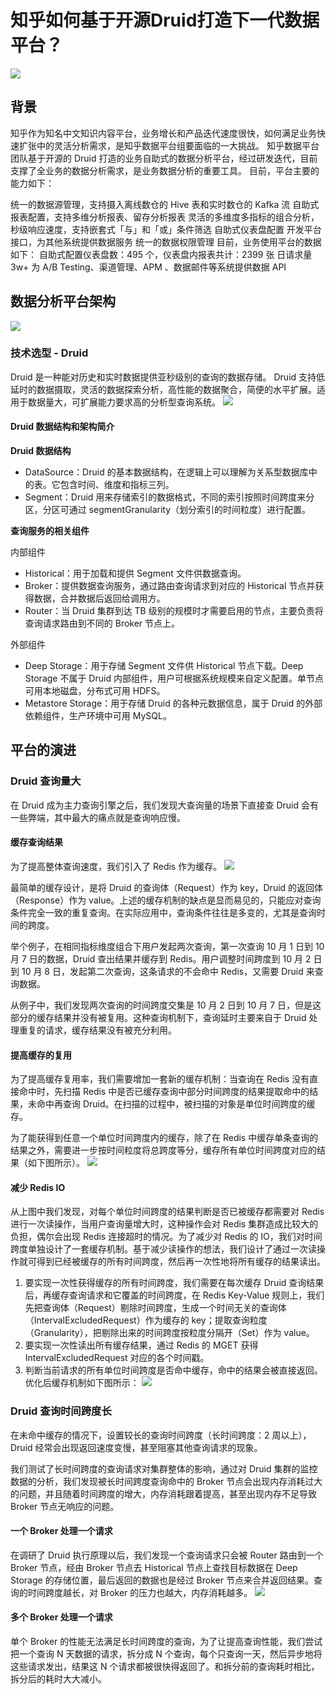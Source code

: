 # 知乎如何基于开源Druid打造下一代数据平台？

![](/assets/知乎如何基于开源Druid打造下一代数据平台_图1-1.jpg)

## 背景

知乎作为知名中文知识内容平台，业务增长和产品迭代速度很快，如何满足业务快速扩张中的灵活分析需求，是知乎数据平台组要面临的一大挑战。
知乎数据平台团队基于开源的 Druid 打造的业务自助式的数据分析平台，经过研发迭代，目前支撑了全业务的数据分析需求，是业务数据分析的重要工具。
目前，平台主要的能力如下：

统一的数据源管理，支持摄入离线数仓的 Hive 表和实时数仓的 Kafka 流
自助式报表配置，支持多维分析报表、留存分析报表
灵活的多维度多指标的组合分析，秒级响应速度，支持嵌套式「与」和「或」条件筛选
自助式仪表盘配置
开发平台接口，为其他系统提供数据服务
统一的数据权限管理
目前，业务使用平台的数据如下：
自助式配置仪表盘数：495 个，仪表盘内报表共计：2399 张
日请求量 3w+
为 A/B Testing、渠道管理、APM 、数据邮件等系统提供数据 API

## 数据分析平台架构

![](/assets/知乎如何基于开源Druid打造下一代数据平台_图1-2.jpg)

### 技术选型 - Druid

Druid 是一种能对历史和实时数据提供亚秒级别的查询的数据存储。
Druid 支持低延时的数据摄取，灵活的数据探索分析，高性能的数据聚合，简便的水平扩展。适用于数据量大，可扩展能力要求高的分析型查询系统。
![](/assets/知乎如何基于开源Druid打造下一代数据平台_图1-3.jpg)

#### Druid 数据结构和架构简介

**Druid 数据结构**
* DataSource：Druid 的基本数据结构，在逻辑上可以理解为关系型数据库中的表。它包含时间、维度和指标三列。
* Segment：Druid 用来存储索引的数据格式，不同的索引按照时间跨度来分区，分区可通过 segmentGranularity（划分索引的时间粒度）进行配置。

**查询服务的相关组件**

内部组件
* Historical：用于加载和提供 Segment 文件供数据查询。
* Broker：提供数据查询服务，通过路由查询请求到对应的 Historical 节点并获得数据，合并数据后返回给调用方。
* Router：当 Druid 集群到达 TB 级别的规模时才需要启用的节点，主要负责将查询请求路由到不同的 Broker 节点上。

外部组件
* Deep Storage：用于存储 Segment 文件供 Historical 节点下载。Deep Storage 不属于 Druid 内部组件，用户可根据系统规模来自定义配置。单节点可用本地磁盘，分布式可用 HDFS。
* Metastore Storage：用于存储 Druid 的各种元数据信息，属于 Druid 的外部依赖组件，生产环境中可用 MySQL。

## 平台的演进

### Druid 查询量大

在 Druid 成为主力查询引擎之后，我们发现大查询量的场景下直接查 Druid 会有一些弊端，其中最大的痛点就是查询响应慢。

#### 缓存查询结果

为了提高整体查询速度，我们引入了 Redis 作为缓存。
![](/assets/知乎如何基于开源Druid打造下一代数据平台_图1-4.jpg)

最简单的缓存设计，是将 Druid 的查询体（Request）作为 key，Druid 的返回体（Response）作为 value。上述的缓存机制的缺点是显而易见的，只能应对查询条件完全一致的重复查询。在实际应用中，查询条件往往是多变的，尤其是查询时间的跨度。

举个例子，在相同指标维度组合下用户发起两次查询，第一次查询 10 月 1 日到 10 月 7 日的数据，Druid 查出结果并缓存到 Redis。用户调整时间跨度到 10 月 2 日到 10 月 8 日，发起第二次查询，这条请求的不会命中 Redis，又需要 Druid 来查询数据。

从例子中，我们发现两次查询的时间跨度交集是 10 月 2 日到 10 月 7 日，但是这部分的缓存结果并没有被复用。这种查询机制下，查询延时主要来自于 Druid 处理重复的请求，缓存结果没有被充分利用。

#### 提高缓存的复用
为了提高缓存复用率，我们需要增加一套新的缓存机制：当查询在 Redis 没有直接命中时，先扫描 Redis 中是否已缓存查询中部分时间跨度的结果提取命中的结果，未命中再查询 Druid。在扫描的过程中，被扫描的对象是单位时间跨度的缓存。

为了能获得到任意一个单位时间跨度内的缓存，除了在 Redis 中缓存单条查询的结果之外，需要进一步按时间粒度将总跨度等分，缓存所有单位时间跨度对应的结果（如下图所示）。
![](/assets/知乎如何基于开源Druid打造下一代数据平台_图1-5.jpg)

#### 减少 Redis IO
从上图中我们发现，对每个单位时间跨度的结果判断是否已被缓存都需要对 Redis 进行一次读操作，当用户查询量增大时，这种操作会对 Redis 集群造成比较大的负担，偶尔会出现 Redis 连接超时的情况。为了减少对 Redis 的 IO，我们对时间跨度单独设计了一套缓存机制。基于减少读操作的想法，我们设计了通过一次读操作就可得到已经被缓存的所有时间跨度，然后再一次性地将所有缓存的结果读出。

1. 要实现一次性获得缓存的所有时间跨度，我们需要在每次缓存 Druid 查询结果后，再缓存查询请求和它覆盖的时间跨度，在 Redis Key-Value 规则上，我们先把查询体（Request）剔除时间跨度，生成一个时间无关的查询体（IntervalExcludedRequest）作为缓存的 key；提取查询粒度（Granularity），把剔除出来的时间跨度按粒度分隔开（Set）作为 value。
2. 要实现一次性读出所有缓存结果，通过 Redis 的 MGET 获得 IntervalExcludedRequest 对应的各个时间戳。
3. 判断当前请求的所有单位时间跨度是否命中缓存，命中的结果会被直接返回。优化后缓存机制如下图所示：
![](/assets/知乎如何基于开源Druid打造下一代数据平台_图1-6.jpg)

### Druid 查询时间跨度长
在未命中缓存的情况下，设置较长的查询时间跨度（长时间跨度：2 周以上），Druid 经常会出现返回速度变慢，甚至阻塞其他查询请求的现象。

我们测试了长时间跨度的查询请求对集群整体的影响，通过对 Druid 集群的监控数据的分析，我们发现被长时间跨度查询命中的 Broker 节点会出现内存消耗过大的问题，并且随着时间跨度的增大，内存消耗跟着提高，甚至出现内存不足导致 Broker 节点无响应的问题。

#### 一个 Broker 处理一个请求
在调研了 Druid 执行原理以后，我们发现一个查询请求只会被 Router 路由到一个 Broker 节点，经由 Broker 节点去 Historical 节点上查找目标数据在 Deep Storage 的存储位置，最后返回的数据也是经过 Broker 节点来合并返回结果。查询的时间跨度越长，对 Broker 的压力也越大，内存消耗越多。
![](/assets/知乎如何基于开源Druid打造下一代数据平台_图1-7.jpg)

#### 多个 Broker 处理一个请求
单个 Broker 的性能无法满足长时间跨度的查询，为了让提高查询性能，我们尝试把一个查询 N 天数据的请求，拆分成 N 个查询，每个只查询一天，然后异步地将这些请求发出，结果这 N 个请求都被很快得返回了。和拆分前的查询耗时相比，拆分后的耗时大大减小。

